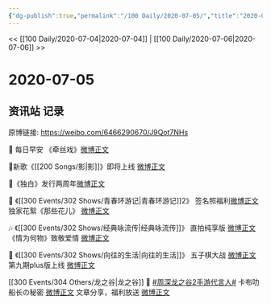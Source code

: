 ```yaml
---
{"dg-publish":true,"permalink":"/100 Daily/2020-07-05/","title":"2020-07-05","created":"2023-04-06T19:57:47.638+08:00","updated":"2023-04-06T19:58:20.100+08:00"}
---
```



<< [[100 Daily/2020-07-04\|2020-07-04]] | [[100 Daily/2020-07-06\|2020-07-06]] >>

# 2020-07-05

## 资讯站 记录

原博链接: https://weibo.com/6466290670/J9Qot7NHs

🌈 每日早安 《牵丝戏》[微博正文](https://m.weibo.cn/6466290670/4523245422375085)

🎼新歌《[[200 Songs/影\|影]]》即将上线 [微博正文](https://m.weibo.cn/6466290670/4523325118565554)

🎼《独白》发行两周年[微博正文](https://m.weibo.cn/6466290670/4523305212033149)

🌺 《[[300 Events/302 Shows/青春环游记\|青春环游记]]2》
签名照福利[微博正文](https://m.weibo.cn/6466290670/4523441112206898)
独家花絮《那些花儿》 [微博正文](https://m.weibo.cn/6466290670/4523281149449507)

🎶 《[[300 Events/302 Shows/经典咏流传\|经典咏流传]]》
直拍纯享版 [微博正文](https://m.weibo.cn/6466290670/4523287050601387)
《情为何物》致敬爱情 [微博正文](https://m.weibo.cn/6466290670/4523428411812837)

🌳 《[[300 Events/302 Shows/向往的生活\|向往的生活]]》
五子棋大战 [微博正文](https://m.weibo.cn/6466290670/4523318612510902)
第九期plus版上线 [微博正文](https://m.weibo.cn/6466290670/4523319045106344)

[[300 Events/304 Others/龙之谷\|龙之谷]]
🐉 [#周深龙之谷2手游代言人#](https://s.weibo.com/weibo?q=%23%E5%91%A8%E6%B7%B1%E9%BE%99%E4%B9%8B%E8%B0%B72%E6%89%8B%E6%B8%B8%E4%BB%A3%E8%A8%80%E4%BA%BA%23)
卡布叻船长の秘密 [微博正文](https://m.weibo.cn/6466290670/4523407414919701)
文章分享，福利放送 [微博正文](https://m.weibo.cn/6466290670/4523420723412592)
